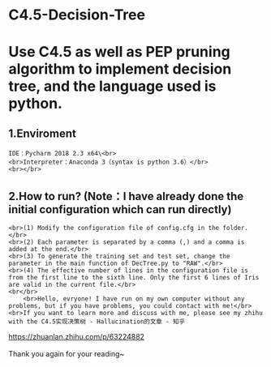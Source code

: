# C4.5-Decision-Tree
# Use C4.5 as well as PEP pruning algorithm to implement decision tree, and the language used is python.
## 1.Enviroment
	IDE：Pycharm 2018 2.3 x64\<br>
	<br>Interpreter：Anaconda 3（syntax is python 3.6）</br>
	<br></br>
## 2.How to run?  (Note：I have already done the initial configuration which can run directly)
	<br>(1) Modify the configuration file of config.cfg in the folder.</br>
	<br>(2) Each parameter is separated by a comma (,) and a comma is added at the end.</br>
	<br>(3) To generate the training set and test set, change the parameter in the main function of DecTree.py to "RAW".</br>
	<br>(4) The effective number of lines in the configuration file is from the first line to the sixth line. Only the first 6 lines of Iris are valid in the current file.</br>
	<br</br>
        <br>Hello, evryone! I have run on my own computer without any problems, but if you have problems, you could contact with me!</br> 
	<br>If you want to learn more and discuss with me, please see my zhihu with the C4.5实现决策树 - Hallucination的文章 - 知乎
https://zhuanlan.zhihu.com/p/63224882</br>
	<br>Thank you again for your reading~</br>
